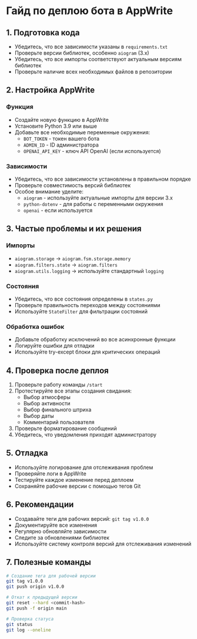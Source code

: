 # Гайд по деплою бота в AppWrite

## 1. Подготовка кода
- Убедитесь, что все зависимости указаны в `requirements.txt`
- Проверьте версии библиотек, особенно `aiogram` (3.x)
- Убедитесь, что все импорты соответствуют актуальным версиям библиотек
- Проверьте наличие всех необходимых файлов в репозитории

## 2. Настройка AppWrite
### Функция
- Создайте новую функцию в AppWrite
- Установите Python 3.9 или выше
- Добавьте все необходимые переменные окружения:
  - `BOT_TOKEN` - токен вашего бота
  - `ADMIN_ID` - ID администратора
  - `OPENAI_API_KEY` - ключ API OpenAI (если используется)

### Зависимости
- Убедитесь, что все зависимости установлены в правильном порядке
- Проверьте совместимость версий библиотек
- Особое внимание уделите:
  - `aiogram` - используйте актуальные импорты для версии 3.x
  - `python-dotenv` - для работы с переменными окружения
  - `openai` - если используется

## 3. Частые проблемы и их решения
### Импорты
- `aiogram.storage` → `aiogram.fsm.storage.memory`
- `aiogram.filters.state` → `aiogram.filters`
- `aiogram.utils.logging` → используйте стандартный `logging`

### Состояния
- Убедитесь, что все состояния определены в `states.py`
- Проверьте правильность переходов между состояниями
- Используйте `StateFilter` для фильтрации состояний

### Обработка ошибок
- Добавьте обработку исключений во все асинхронные функции
- Логируйте ошибки для отладки
- Используйте try-except блоки для критических операций

## 4. Проверка после деплоя
1. Проверьте работу команды `/start`
2. Протестируйте все этапы создания свидания:
   - Выбор атмосферы
   - Выбор активности
   - Выбор финального штриха
   - Выбор даты
   - Комментарий пользователя
3. Проверьте форматирование сообщений
4. Убедитесь, что уведомления приходят администратору

## 5. Отладка
- Используйте логирование для отслеживания проблем
- Проверяйте логи в AppWrite
- Тестируйте каждое изменение перед деплоем
- Сохраняйте рабочие версии с помощью тегов Git

## 6. Рекомендации
- Создавайте теги для рабочих версий: `git tag v1.0.0`
- Документируйте все изменения
- Регулярно обновляйте зависимости
- Следите за обновлениями библиотек
- Используйте систему контроля версий для отслеживания изменений

## 7. Полезные команды
```bash
# Создание тега для рабочей версии
git tag v1.0.0
git push origin v1.0.0

# Откат к предыдущей версии
git reset --hard <commit-hash>
git push -f origin main

# Проверка статуса
git status
git log --oneline
``` 